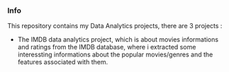 ### Info
This repository contains my Data Analytics projects, there are 3 projects :
- The IMDB data analytics project, which is about movies informations and ratings from the IMDB database, where i extracted some interessting informations
about the popular movies/genres and the features associated with them.

